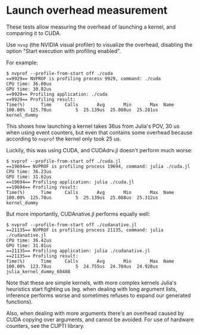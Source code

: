 Launch overhead measurement
===========================

These tests allow measuring the overhead of launching a kernel, and comparing it to CUDA.

Use `nvvp` (the NVIDIA visual profiler) to visualize the overhead, disabling the option
"Start execution with profiling enabled".

For example:

```
$ nvprof --profile-from-start off ./cuda
==9929== NVPROF is profiling process 9929, command: ./cuda
CPU time: 36.00us
GPU time: 30.82us
==9929== Profiling application: ./cuda
==9929== Profiling result:
Time(%)      Time     Calls       Avg       Min       Max  Name
100.00%  125.70us         5  25.139us  25.088us  25.281us  kernel_dummy
```

This shows how launching a kernel takes 36us from Julia's POV, 30 us when using event
counters, but even that contains some overhead because according to `nvprof` the kernel only
took 25 us.

Luckily, this was using CUDA, and CUDAdrv.jl doesn't perform much worse:

```
$ nvprof --profile-from-start off ./cuda.jl
==19694== NVPROF is profiling process 19694, command: julia ./cuda.jl
CPU time: 36.23us
GPU time: 31.62us
==19694== Profiling application: julia ./cuda.jl
==19694== Profiling result:
Time(%)      Time     Calls       Avg       Min       Max  Name
100.00%  125.70us         5  25.139us  25.088us  25.312us  kernel_dummy
```

But more importantly, CUDAnative.jl performs equally well:

```
$ nvprof --profile-from-start off ./cudanative.jl
==21135== NVPROF is profiling process 21135, command: julia ./cudanative.jl
CPU time: 36.42us
GPU time: 31.81us
==21135== Profiling application: julia ./cudanative.jl
==21135== Profiling result:
Time(%)      Time     Calls       Avg       Min       Max  Name
100.00%  123.78us         5  24.755us  24.704us  24.928us  julia_kernel_dummy_60488
```

Note that these are simple kernels, with more complex kernels Julia's heuristics start
fighting us (eg. when dealing with long argument lists, inference performs worse and
sometimes refuses to expand our generated functions).

Also, when dealing with more arguments there's an overhead caused by CUDA copying over
arguments, and cannot be avoided. For use of hardware counters, see the CUPTI library.
